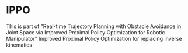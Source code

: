 # IPPO
This is part of "Real-time Trajectory Planning with Obstacle Avoidance in Joint Space via Improved Proximal Policy Optimization for Robotic Manipulator"
Improved Proximal Policy Optimization for replacing inverse kinematics

